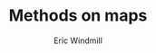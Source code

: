 ---
title: "Methods on maps"
author: "Eric Windmill"
category: "Dart"
subSection: "Iterables and Collections"
tags:
    - dart
    - map
    - iterables
---